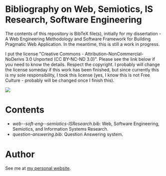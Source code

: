 Bibliography on Web, Semiotics, IS Research, Software Engineering
=================================================================

The contents of this repository is BibTeX file(s), initially for my dissertation - A Web Engineering Methodology and Software Framework for Building Pragmatic Web Application. In the meantime, this is still a work in progress. 

I put the license "Creative Commons - Attribution-NonCommercial-NoDerivs 3.0 Unported (CC BY-NC-ND 3.0)". Please see the link below if you need to know the details. Respect the copyright. I probably will change the license someday if this work has been finished, but since currently this is my sole responsibility, I took this license (yes, I know this is not Free Culture - probably will be changed once I finish this).

[<img src="http://i.creativecommons.org/l/by-nc-nd/3.0/88x31.png" />](http://creativecommons.org/licenses/by-nc-nd/3.0/deed.en_US)

Contents
========

* *web--soft-eng--semiotics-ISResearch.bib*: Web, Software Engineering, Semiotics, and Information Systems Research.
* *question-answering.bib*: Question Answering system.

Author
======

See me at [my personal website](http://bpdp.name).
